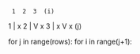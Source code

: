      1  2  3  (i)
1  | x
2  | V  x
3  | x  V  x
(j)


for j in range(rows):
     for i in range(j+1):

